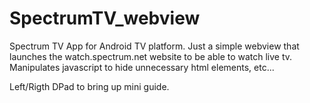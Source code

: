 # SpectrumTV_webview
Spectrum TV App for Android TV platform.
Just a simple webview that launches the watch.spectrum.net website to be able to watch live tv.
Manipulates javascript to hide unnecessary html elements, etc...

Left/Rigth DPad to bring up mini guide.
